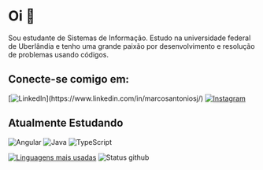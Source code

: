 <h1>Oi 👋</h1>
Sou estudante de Sistemas de Informação. Estudo na universidade federal de Uberlândia e tenho uma grande paixão por desenvolvimento e resolução de problemas usando códigos.

<h2>Conecte-se comigo em:</h2>

[![LinkedIn](https://img.shields.io/badge/LinkedIn-000?style=for-the-badge&logo=linkedin&logoColor=white&align="center")](https://www.linkedin.com/in/marcosantoniosj/)
[![Instagram](https://img.shields.io/badge/-Instagram-000?style=for-the-badge&logo=instagram&logoColor=white)](https://www.instagram.com/marcos_jry/)

## Atualmente Estudando

![Angular](https://img.shields.io/badge/Angular-000?style=for-the-badge&logo=angular&logoColor=white)
![Java](https://img.shields.io/badge/java-000.svg?style=for-the-badge&logo=openjdk&logoColor=white)
![TypeScript](https://img.shields.io/badge/TypeScript-000?style=for-the-badge&logo=typescript&logoColor=white)



[![Linguagens mais usadas](https://github-readme-stats.vercel.app/api/top-langs/?username=marcosjry&layout=compact&bg_color=000&title_color=fff&text_color=FFF&hide_border=true)](https://github.com/anuraghazra/github-readme-stats)
![Status github](https://github-readme-stats.vercel.app/api?username=marcosjry&show_icons=true&theme=rose_pine)
